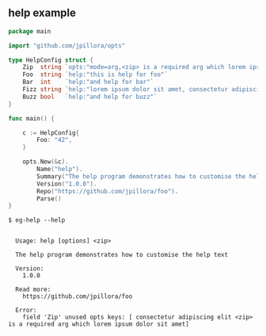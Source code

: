 ## help example

<!--tmpl,chomp,code=go:cat main.go -->
``` go 
package main

import "github.com/jpillora/opts"

type HelpConfig struct {
	Zip  string `opts:"mode=arg,<zip> is a required arg which lorem ipsum dolor sit amet, consectetur adipiscing elit"`
	Foo  string `help:"this is help for foo"`
	Bar  int    `help:"and help for bar"`
	Fizz string `help:"lorem ipsum dolor sit amet, consectetur adipiscing elit. Phasellus at commodo odio. Sed id tincidunt purus. Cras vel felis dictum, lobortis metus a, tempus tellus, and fizz"`
	Buzz bool   `help:"and help for buzz"`
}

func main() {

	c := HelpConfig{
		Foo: "42",
	}

	opts.New(&c).
		Name("help").
		Summary("The help program demonstrates how to customise the help text").
		Version("1.0.0").
		Repo("https://github.com/jpillora/foo").
		Parse()
}
```
<!--/tmpl-->

```
$ eg-help --help
```

<!--tmpl,chomp,code=plain:go build -o eg-help && ./eg-help --help ; rm eg-help -->
``` plain 

  Usage: help [options] <zip>

  The help program demonstrates how to customise the help text

  Version:
    1.0.0

  Read more:
    https://github.com/jpillora/foo

  Error:
    field 'Zip' unused opts keys: [ consectetur adipiscing elit <zip> is a required arg which lorem ipsum dolor sit amet]

```
<!--/tmpl-->
